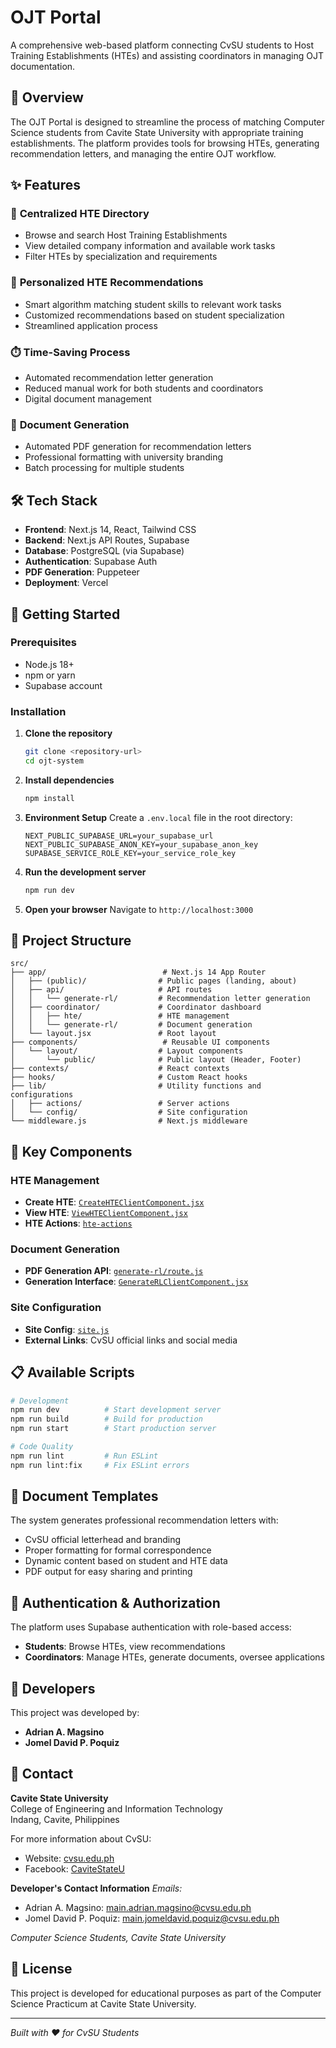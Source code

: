 # OJT Portal

A comprehensive web-based platform connecting CvSU students to Host Training Establishments (HTEs) and assisting coordinators in managing OJT documentation.

## 🎯 Overview

The OJT Portal is designed to streamline the process of matching Computer Science students from Cavite State University with appropriate training establishments. The platform provides tools for browsing HTEs, generating recommendation letters, and managing the entire OJT workflow.

## ✨ Features

### 🏢 **Centralized HTE Directory**
- Browse and search Host Training Establishments
- View detailed company information and available work tasks
- Filter HTEs by specialization and requirements

### 🎯 **Personalized HTE Recommendations**
- Smart algorithm matching student skills to relevant work tasks
- Customized recommendations based on student specialization
- Streamlined application process

### ⏱️ **Time-Saving Process**
- Automated recommendation letter generation
- Reduced manual work for both students and coordinators
- Digital document management

### 📄 **Document Generation**
- Automated PDF generation for recommendation letters
- Professional formatting with university branding
- Batch processing for multiple students

## 🛠️ Tech Stack

- **Frontend**: Next.js 14, React, Tailwind CSS
- **Backend**: Next.js API Routes, Supabase
- **Database**: PostgreSQL (via Supabase)
- **Authentication**: Supabase Auth
- **PDF Generation**: Puppeteer
- **Deployment**: Vercel

## 🚀 Getting Started

### Prerequisites

- Node.js 18+ 
- npm or yarn
- Supabase account

### Installation

1. **Clone the repository**
   ```bash
   git clone <repository-url>
   cd ojt-system
   ```

2. **Install dependencies**
   ```bash
   npm install
   ```

3. **Environment Setup**
   Create a `.env.local` file in the root directory:
   ```env
   NEXT_PUBLIC_SUPABASE_URL=your_supabase_url
   NEXT_PUBLIC_SUPABASE_ANON_KEY=your_supabase_anon_key
   SUPABASE_SERVICE_ROLE_KEY=your_service_role_key
   ```

4. **Run the development server**
   ```bash
   npm run dev
   ```

5. **Open your browser**
   Navigate to `http://localhost:3000`

## 📁 Project Structure

```
src/
├── app/                          # Next.js 14 App Router
│   ├── (public)/                # Public pages (landing, about)
│   ├── api/                     # API routes
│   │   └── generate-rl/         # Recommendation letter generation
│   ├── coordinator/             # Coordinator dashboard
│   │   ├── hte/                 # HTE management
│   │   └── generate-rl/         # Document generation
│   └── layout.jsx               # Root layout
├── components/                   # Reusable UI components
│   └── layout/                  # Layout components
│       └── public/              # Public layout (Header, Footer)
├── contexts/                    # React contexts
├── hooks/                       # Custom React hooks
├── lib/                         # Utility functions and configurations
│   ├── actions/                 # Server actions
│   └── config/                  # Site configuration
└── middleware.js                # Next.js middleware
```

## 🔧 Key Components

### HTE Management
- **Create HTE**: [`CreateHTEClientComponent.jsx`](src/app/coordinator/hte/create/CreateHTEClientComponent.jsx)
- **View HTE**: [`ViewHTEClientComponent.jsx`](src/app/coordinator/hte/view/[id]/ViewHTEClientComponent.jsx)
- **HTE Actions**: [`hte-actions`](src/lib/actions/hte-actions)

### Document Generation
- **PDF Generation API**: [`generate-rl/route.js`](src/app/api/generate-rl/route.js)
- **Generation Interface**: [`GenerateRLClientComponent.jsx`](src/app/coordinator/generate-rl/GenerateRLClientComponent.jsx)

### Site Configuration
- **Site Config**: [`site.js`](src/lib/config/site.js)
- **External Links**: CvSU official links and social media

## 📋 Available Scripts

```bash
# Development
npm run dev          # Start development server
npm run build        # Build for production
npm run start        # Start production server

# Code Quality
npm run lint         # Run ESLint
npm run lint:fix     # Fix ESLint errors
```

## 📄 Document Templates

The system generates professional recommendation letters with:
- CvSU official letterhead and branding
- Proper formatting for formal correspondence
- Dynamic content based on student and HTE data
- PDF output for easy sharing and printing

## 🔐 Authentication & Authorization

The platform uses Supabase authentication with role-based access:
- **Students**: Browse HTEs, view recommendations
- **Coordinators**: Manage HTEs, generate documents, oversee applications

## 👥 Developers

This project was developed by:

- **Adrian A. Magsino**
- **Jomel David P. Poquiz**

## 📧 Contact

**Cavite State University**  
College of Engineering and Information Technology  
Indang, Cavite, Philippines

For more information about CvSU:
- Website: [cvsu.edu.ph](https://cvsu.edu.ph/)
- Facebook: [CaviteStateU](https://www.facebook.com/CaviteStateU/)

**Developer's Contact Information**
*Emails:*
- Adrian A. Magsino: main.adrian.magsino@cvsu.edu.ph
- Jomel David P. Poquiz: main.jomeldavid.poquiz@cvsu.edu.ph


*Computer Science Students, Cavite State University*

## 📝 License

This project is developed for educational purposes as part of the Computer Science Practicum at Cavite State University.

---

*Built with ❤️ for CvSU Students*
